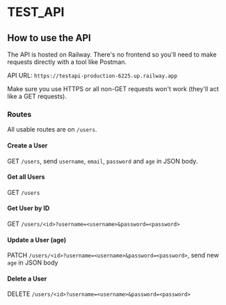 # TEST_API

## How to use the API

The API is hosted on Railway. There's no frontend so you'll need to make requests directly with a tool like Postman.

API URL: `https://testapi-production-6225.up.railway.app`

Make sure you use HTTPS or all non-GET requests won't work (they'll act like a GET requests).

### Routes

All usable routes are on `/users`.

#### Create a User
GET `/users`, send `username`, `email`, `password` and `age` in JSON body.

#### Get all Users
GET `/users`

#### Get User by ID
GET `/users/<id>?username=<username>&password=<password>`

#### Update a User (age)
PATCH `/users/<id>?username=<username>&password=<password>`, send new `age` in JSON body

#### Delete a User
DELETE `/users/<id>?username=<username>&password=<password>`
